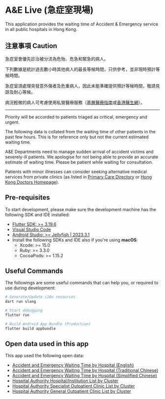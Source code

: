 # A&E Live (急症室現場)

This application provides the waiting time of Accident & Emergency service in all public hospitals in Hong Kong.

## 注意事項 Caution

急症室會優先診治被分流為危殆、危急和緊急的病人。

下列數據是統計過去數小時其他病人的最長等候時間，只供參考，並非現時預計等候時間。

急症室須處理突發意外傷者及危重病人，因此未能準確提供預計等候時間，敬請見諒及耐心等候。

病況輕微的病人可考慮使用私營醫療服務（[基層醫療指南](https://apps.pcdirectory.gov.hk/public/tc)或[香港醫生網](https://www.thkma.org/doctor.php)）。

---

Priority will be accorded to patients triaged as critical, emergency and urgent.

The following data is collated from the waiting time of other patients in the past few hours. This is for reference only but not the current estimated waiting time.

A&E Departments need to manage sudden arrival of accident victims and severely-ill patients. We apologise for not being able to provide an accurate estimate of waiting time. Please be patient while waiting for consultation.

Patients with minor illnesses can consider seeking alternative medical services from private clinics (as listed in [Primary Care Directory](https://apps.pcdirectory.gov.hk/public/en) or [Hong Kong Doctors Homepage](https://www.thkma.org/doctor.php)).

## Pre-requisites

To start development, please make sure the development machine has the following SDK and IDE installed:

-   [Flutter SDK: >= 3.19.6](https://docs.flutter.dev/get-started/install)
-   [Visual Studio Code](https://code.visualstudio.com/)
-   [Android Studio: >= Jellyfish | 2023.3.1](https://developer.android.com/studio)
-   Install the following SDKs and IDE also if you're using **macOS**:
    -   Xcode: >= 15.0
    -   Ruby: >= 3.3.0
    -   CocoaPods: >= 1.15.2

## Useful Commands

The followings are some useful commands that can help you, or required to use during development:

```bash
# Generate/Update i18n resources
dart run slang

# Start debugging
flutter run

# Build Android App Bundle (Production)
flutter build appbundle
```

## Open data used in this app

This app used the following open data:

- [Accident and Emergency Waiting Time by Hospital (English)](https://www.ha.org.hk/opendata/aed/aedwtdata-en.json)
- [Accident and Emergency Waiting Time by Hospital (Traditional Chinese)](https://www.ha.org.hk/opendata/aed/aedwtdata-tc.json)
- [Accident and Emergency Waiting Time by Hospital (Simplified Chinese)](https://www.ha.org.hk/opendata/aed/aedwtdata-sc.json)
- [Hospital Authority Hospital/Institution List by Cluster](https://www.ha.org.hk/opendata/facility-hosp.json)
- [Hospital Authority Specialist Outpatient Clinic List by Cluster](https://www.ha.org.hk/opendata/facility-sop.json)
- [Hospital Authority General Outpatient Clinic List by Cluster](https://www.ha.org.hk/opendata/facility-gop.json)
